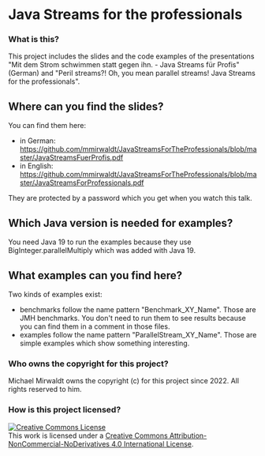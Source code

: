 # Java Streams for the professionals

### What is this?

This project includes the slides and the code examples of the presentations "Mit dem Strom schwimmen statt gegen ihn. -
Java Streams für Profis" (German) and "Peril streams?! Oh, you mean parallel streams! Java Streams for the
professionals".

## Where can you find the slides?

You can find them here:

* in German: https://github.com/mmirwaldt/JavaStreamsForTheProfessionals/blob/master/JavaStreamsFuerProfis.pdf
* in English: https://github.com/mmirwaldt/JavaStreamsForTheProfessionals/blob/master/JavaStreamsForProfessionals.pdf

They are protected by a password which you get when you watch this talk.

## Which Java version is needed for examples?

You need Java 19 to run the examples because they use BigInteger.parallelMultiply which was added with Java 19.

## What examples can you find here?

Two kinds of examples exist:

* benchmarks follow the name pattern "Benchmark_XY_Name". Those are JMH benchmarks. 
You don't need to run them to see results because you can find them in a comment in those files.
* examples follow the name pattern "ParallelStream_XY_Name". Those are simple examples which show something interesting.

### Who owns the copyright for this project?

Michael Mirwaldt owns the copyright (c) for this project since 2022. All rights reserved to him.

### How is this project licensed?

<a rel="license" href="http://creativecommons.org/licenses/by-nc-nd/4.0/"><img alt="Creative Commons License" style="border-width:0" src="https://i.creativecommons.org/l/by-nc-nd/4.0/88x31.png" /></a><br />
This work is licensed under a <a rel="license" href="http://creativecommons.org/licenses/by-nc-nd/4.0/">Creative Commons
Attribution-NonCommercial-NoDerivatives 4.0 International License</a>.
